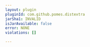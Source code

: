 ```yaml
---
layout: plugin
pluginId: com.github.pomes.distextra
jarSha1: INVALID
isJarAvailable: false
error: NONE
violations: []

---
```

